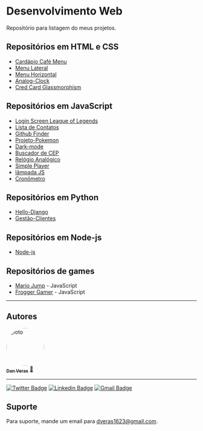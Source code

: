 # Desenvolvimento Web

Repositório para listagem do meus projetos.

## Repositórios em HTML e CSS

- [Cardápio Café Menu](https://github.com/veras-dan/basic-cafe-menu)
- [Menu Lateral](https://github.com/veras-dan/menu_lateral)
- [Menu Horizontal](https://github.com/veras-dan/menu_horizontal)
- [Analog-Clock](https://github.com/veras-dan/analog-clock)
- [Cred Card Glassmorphism](https://github.com/veras-dan/credit-card-https://github.com/veras-dan/credit-card-glassmorphism)

## Repositórios em JavaScript
- [Login Screen League of Legends](https://github.com/veras-dan/login-screen-league-of-legends)
- [Lista de Contatos](https://github.com/veras-dan/lista_contatos)
- [Github Finder](https://github.com/veras-dan/github-finder)
- [Projeto-Pokemon](https://veras-dan.github.io/projeto-pokemon-mapadev-week/)
- [Dark-mode](https://github.com/veras-dan/theme-js)
- [Buscador de CEP](https://github.com/veras-dan/cep-searcher)
- [Relógio Analógico](https://github.com/veras-dan/analog-clock)
- [Simple Player](https://github.com/veras-dan/simple-player)
- [lâmpada JS](https://github.com/veras-dan/lampada-js)
- [Cronômetro](https://github.com/veras-dan/cronometro-js)

## Repositórios em Python
- [Hello-Django](https://github.com/veras-dan/hello-django)
- [Gestão-Clientes](https://github.com/veras-dan/gestao_clientes)

## Repositórios em Node-js
- [Node-js](https://github.com/veras-dan/node-js)


## Repositórios de games
- [Mario Jump](https://github.com/veras-dan/mario-jump) - JavaScript
- [Frogger Gamer](https://github.com/veras-dan/frogger-gamer) - JavaScript
  

---
 
## Autores

<a href="https://github.com/veras-dan">
 <img style="border-radius: 50%;" src="https://media.discordapp.net/attachments/891798888594436199/980284436954357780/perfil_dan.jpg?width=406&height=406" width="100px;" alt="foto"/>
 <br />
 <sub><b>Dan Veras</b></sub></a> <a href="https://github.com/veras-dan" title="">🚀</a>
 <br />

---
  [![Twitter Badge](https://img.shields.io/badge/-@veras_dan-1ca0f1?style=flat-square&labelColor=1ca0f1&logo=twitter&logoColor=white&link=https://twitter.com/veras_dan)](https://twitter.com/veras_dan) [![Linkedin Badge](https://img.shields.io/badge/-Danilo_Veras-blue?style=flat-square&logo=Linkedin&logoColor=white&link=https://www.linkedin.com/in/verasdanilo/)](https://www.linkedin.com/in/verasdanilo/) 
  [![Gmail Badge](https://img.shields.io/badge/-dveras1623@gmail.com-FF3333?style=flat-square&logo=gmail&logoColor=white&link=mailto:dveras1623@gmail.com)](mailto:dveras1623@gmail.com)


## Suporte

Para suporte, mande um email para dveras1623@gmail.com.
